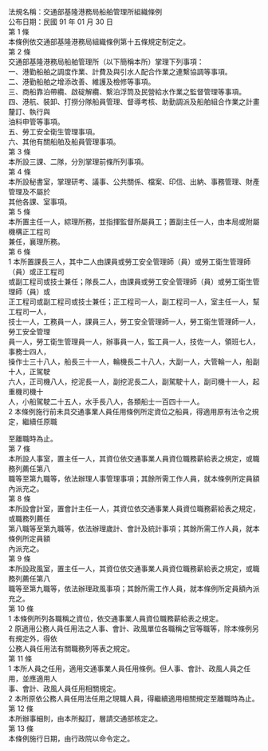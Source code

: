 法規名稱：交通部基隆港務局船舶管理所組織條例  
公布日期：民國 91 年 01 月 30 日  
第 1 條  
本條例依交通部基隆港務局組織條例第十五條規定制定之。  
第 2 條  
交通部基隆港務局船舶管理所（以下簡稱本所）掌理下列事項：  
一、港勤船舶之調度作業、計費及與引水人配合作業之連繫協調等事項。  
二、港勤船舶之增添改善、維護及檢修等事項。  
三、商船靠泊帶纜、啟碇解纜、繫泊浮筒及民營給水作業之監督管理等事項。  
四、港航、裝卸、打撈分隊船員管理、督導考核、助勤調派及船舶組合作業之計畫釐訂、執行與  
油料申管等事項。  
五、勞工安全衛生管理事項。  
六、其他有關船舶及船員管理事項。  
第 3 條  
本所設三課、二隊，分別掌理前條所列事項。  
第 4 條  
本所設秘書室，掌理研考、議事、公共關係、檔案、印信、出納、事務管理、財產管理及不屬於  
其他各課、室事項。  
第 5 條  
本所置主任一人，綜理所務，並指揮監督所屬員工；置副主任一人，由本局或附屬機構正工程司  
兼任，襄理所務。  
第 6 條  
1 本所置課長三人，其中二人由課員或勞工安全管理師（員）或勞工衛生管理師（員）或正工程司  
或副工程司或技士兼任；隊長二人，由課員或勞工安全管理師（員）或勞工衛生管理師（員）或  
正工程司或副工程司或技士兼任；正工程司一人，副工程司一人，室主任一人，幫工程司一人，  
技士一人，工務員一人，課員三人，勞工安全管理師一人，勞工衛生管理師一人，勞工安全管理  
員一人，勞工衛生管理員一人，辦事員一人，監工員一人，技佐一人，領班七人，事務士四人，  
操作士三十八人，船長三十一人，輪機長二十八人，大副一人，大管輪一人，船副十人，正駕駛  
六人，正司機八人，挖泥長一人，副挖泥長二人，副駕駛十人，副司機十一人，起重機司機十  
人，小船駕駛二十五人，水手長八人，各類船士一百四十一人。  
2 本條例施行前未具交通事業人員任用條例所定資位之船員，得適用原有法令之規定，繼續任原職  


至離職時為止。  
第 7 條  
本所設人事室，置主任一人，其資位依交通事業人員資位職務薪給表之規定，或職務列薦任第八  
職等至第九職等，依法辦理人事管理事項；其餘所需工作人員，就本條例所定員額內派充之。  
第 8 條  
本所設會計室，置會計主任一人，其資位依交通事業人員資位職務薪給表之規定，或職務列薦任  
第八職等至第九職等，依法辦理歲計、會計及統計事項；其餘所需工作人員，就本條例所定員額  
內派充之。  
第 9 條  
本所設政風室，置主任一人，其資位依交通事業人員資位職務薪給表之規定，或職務列薦任第八  
職等至第九職等，依法辦理政風事項；其餘所需工作人員，就本條例所定員額內派充之。  
第 10 條  
1 本條例所列各職稱之資位，依交通事業人員資位職務薪給表之規定。  
2 原適用公務人員任用法之人事、會計、政風單位各職稱之官等職等，除本條例另有規定外，得依  
公務人員任用法有關職務列等表之規定。  
第 11 條  
1 本所人員之任用，適用交通事業人員任用條例。但人事、會計、政風人員之任用，並應適用人  
事、會計、政風人員任用相關規定。  
2 本所原依公務人員任用法任用之現職人員，得繼續適用相關規定至離職時為止。  
第 12 條  
本所辦事細則，由本所擬訂，層請交通部核定之。  
第 13 條  
本條例施行日期，由行政院以命令定之。  


